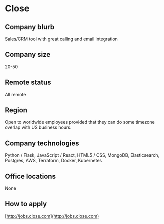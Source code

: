 # Close

## Company blurb

Sales/CRM tool with great calling and email integration

## Company size

20-50

## Remote status

All remote

## Region

Open to worldwide employees provided that they can do some timezone
overlap with US business hours.

## Company technologies

Python / Flask, JavaScript / React, HTML5 / CSS, MongoDB, Elasticsearch, Postgres, AWS, Terraform, Docker, Kubernetes

## Office locations

None

## How to apply

[http://jobs.close.com](http://jobs.close.com)
